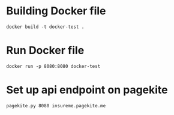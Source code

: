 # Building Docker file
```{shell}
docker build -t docker-test .
```

# Run Docker file
```{shell}
docker run -p 8080:8080 docker-test
```

# Set up api endpoint on pagekite
```{shell}
pagekite.py 8080 insureme.pagekite.me
```